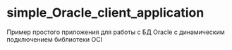 # simple_Oracle_client_application
Пример простого приложения для работы с БД Oracle с динамическим подключением библиотеки OCI
